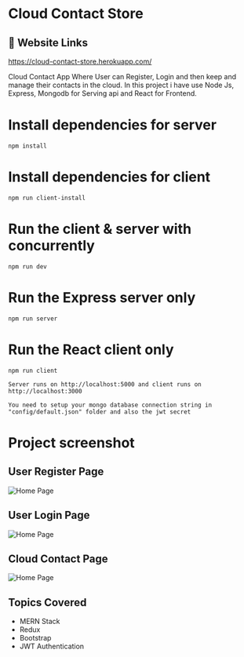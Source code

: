 # Cloud Contact Store

## 🔗 Website Links

https://cloud-contact-store.herokuapp.com/

Cloud Contact App Where User can Register, Login and then keep and manage their contacts in the cloud. In this project i have use Node Js, Express, Mongodb for Serving api and React for Frontend.

# Install dependencies for server

```
npm install
```

# Install dependencies for client

```
npm run client-install
```

# Run the client & server with concurrently

```
npm run dev
```

# Run the Express server only

```
npm run server
```

# Run the React client only

```
npm run client
```

```
Server runs on http://localhost:5000 and client runs on http://localhost:3000
```

```
You need to setup your mongo database connection string in "config/default.json" folder and also the jwt secret
```

# Project screenshot

## User Register Page

![Home Page](imgs/register.png)

## User Login Page

![Home Page](imgs/login.png)

## Cloud Contact Page

![Home Page](imgs/dashboard.png)

## Topics Covered

- MERN Stack
- Redux
- Bootstrap
- JWT Authentication
